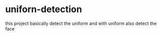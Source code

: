 # uniforn-detection
this project basically detect the uniform and with uniform also detect the face 
